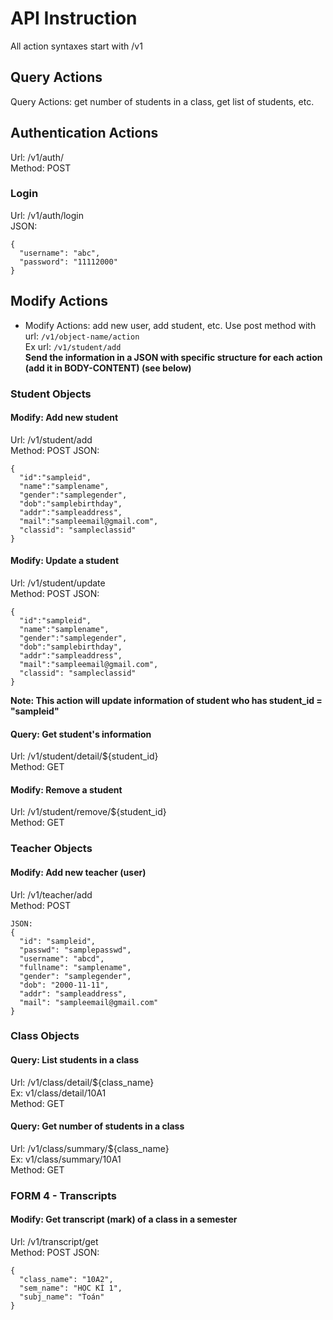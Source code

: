 # API Instruction #
All action syntaxes start with /v1 

## Query Actions ##
Query Actions: get number of students in a class, get list of students, etc.
## Authentication Actions ##
Url: /v1/auth/</br>
Method: POST
### Login ###
Url: /v1/auth/login</br>
JSON:</br>
```
{ 
  "username": "abc",
  "password": "11112000"
}
```

## Modify Actions ##
- Modify Actions: add new user, add student, etc. 
Use post method with url: `/v1/object-name/action`</br>
Ex url: `/v1/student/add`</br>
**Send the information in a JSON with specific structure for each action (add it in BODY-CONTENT) (see below)**

### Student Objects ###
#### Modify: Add new student ####
Url: /v1/student/add</br>
Method: POST
JSON: </br>
```
{ 
  "id":"sampleid", 
  "name":"samplename", 
  "gender":"samplegender", 
  "dob":"samplebirthday", 
  "addr":"sampleaddress", 
  "mail":"sampleemail@gmail.com", 
  "classid": "sampleclassid" 
}
```

#### Modify: Update a student ####
Url: /v1/student/update</br>
Method: POST
JSON: </br>
```
{ 
  "id":"sampleid", 
  "name":"samplename", 
  "gender":"samplegender", 
  "dob":"samplebirthday", 
  "addr":"sampleaddress", 
  "mail":"sampleemail@gmail.com", 
  "classid": "sampleclassid" 
}
```
**Note: This action will update information of student who has student_id = "sampleid"**
#### Query: Get student's information ####
Url: /v1/student/detail/${student_id}</br>
Method: GET
#### Modify: Remove a student ####
Url: /v1/student/remove/${student_id}</br>
Method: GET
### Teacher Objects ###
#### Modify: Add new teacher (user) ####
Url: /v1/teacher/add </br>
Method: POST
```
JSON: 
{ 
  "id": "sampleid", 
  "passwd": "samplepasswd", 
  "username": "abcd", 
  "fullname": "samplename", 
  "gender": "samplegender", 
  "dob": "2000-11-11", 
  "addr": "sampleaddress", 
  "mail": "sampleemail@gmail.com" 
}
```
### Class Objects ###
#### Query: List students in a class ####
Url: /v1/class/detail/${class_name}</br>Ex: v1/class/detail/10A1</br>
Method: GET
#### Query: Get number of students in a class ####
Url: /v1/class/summary/${class_name}</br>Ex: v1/class/summary/10A1</br>
Method: GET
### FORM 4 - Transcripts ###
#### Modify: Get transcript (mark) of a class in a semester ####
Url: /v1/transcript/get</br>
Method: POST
JSON: </br>
```
{ 
  "class_name": "10A2",
  "sem_name": "HỌC KÌ 1",
  "subj_name": "Toán"
}
```

